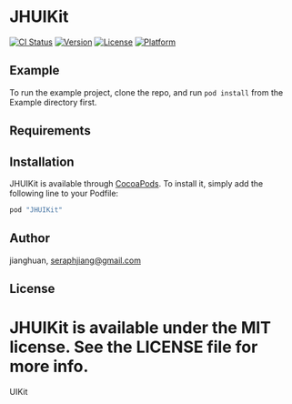 # JHUIKit

[![CI Status](http://img.shields.io/travis/jianghuan/JHUIKit.svg?style=flat)](https://travis-ci.org/jianghuan/JHUIKit)
[![Version](https://img.shields.io/cocoapods/v/JHUIKit.svg?style=flat)](http://cocoapods.org/pods/JHUIKit)
[![License](https://img.shields.io/cocoapods/l/JHUIKit.svg?style=flat)](http://cocoapods.org/pods/JHUIKit)
[![Platform](https://img.shields.io/cocoapods/p/JHUIKit.svg?style=flat)](http://cocoapods.org/pods/JHUIKit)

## Example

To run the example project, clone the repo, and run `pod install` from the Example directory first.

## Requirements

## Installation

JHUIKit is available through [CocoaPods](http://cocoapods.org). To install
it, simply add the following line to your Podfile:

```ruby
pod "JHUIKit"
```

## Author

jianghuan, seraphjiang@gmail.com

## License

JHUIKit is available under the MIT license. See the LICENSE file for more info.
=======
UIKit
